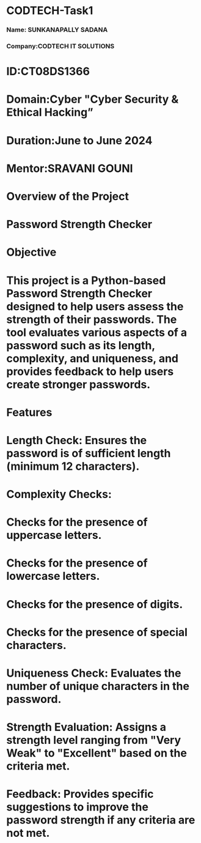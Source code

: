# CODTECH-Task1
### Name: SUNKANAPALLY SADANA
### Company:CODTECH IT SOLUTIONS
# ID:CT08DS1366
# Domain:Cyber "Cyber Security & Ethical Hacking”
# Duration:June to June 2024
# Mentor:SRAVANI GOUNI
# Overview of the Project
# Password Strength Checker
# Objective
# This project is a Python-based Password Strength Checker designed to help users assess the strength of their passwords. The tool evaluates various aspects of a password such as its length, complexity, and uniqueness, and provides feedback to help users create stronger passwords.

# Features
# Length Check: Ensures the password is of sufficient length (minimum 12 characters).
# Complexity Checks:
# Checks for the presence of uppercase letters.
# Checks for the presence of lowercase letters.
# Checks for the presence of digits.
# Checks for the presence of special characters.
# Uniqueness Check: Evaluates the number of unique characters in the password.
# Strength Evaluation: Assigns a strength level ranging from "Very Weak" to "Excellent" based on the criteria met.
# Feedback: Provides specific suggestions to improve the password strength if any criteria are not met.
